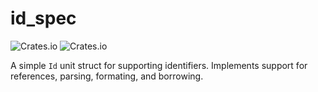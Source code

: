# id_spec

![Crates.io](https://img.shields.io/crates/v/id_spec) ![Crates.io](https://img.shields.io/crates/d/id_spec)

A simple `Id` unit struct for supporting identifiers. Implements support for references, parsing, formating, and borrowing.
